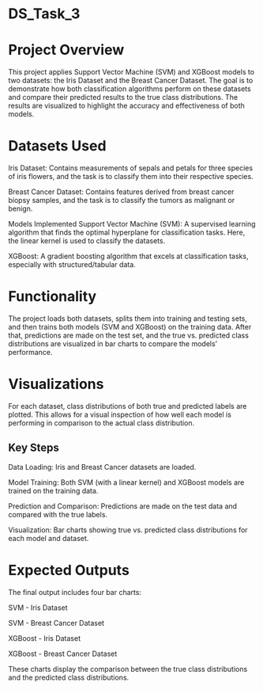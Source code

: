 # DS_Task_3

# Project Overview
This project applies Support Vector Machine (SVM) and XGBoost models to two datasets: the Iris Dataset and the Breast Cancer Dataset. The goal is to demonstrate how both classification algorithms perform on these datasets and compare their predicted results to the true class distributions. The results are visualized to highlight the accuracy and effectiveness of both models.

# Datasets Used
Iris Dataset: Contains measurements of sepals and petals for three species of iris flowers, and the task is to classify them into their respective species.

Breast Cancer Dataset: Contains features derived from breast cancer biopsy samples, and the task is to classify the tumors as malignant or benign.

Models Implemented
Support Vector Machine (SVM): A supervised learning algorithm that finds the optimal hyperplane for classification tasks. Here, the linear kernel is used to classify the datasets.

XGBoost: A gradient boosting algorithm that excels at classification tasks, especially with structured/tabular data.

# Functionality
The project loads both datasets, splits them into training and testing sets, and then trains both models (SVM and XGBoost) on the training data. After that, predictions are made on the test set, and the true vs. predicted class distributions are visualized in bar charts to compare the models’ performance.

# Visualizations
For each dataset, class distributions of both true and predicted labels are plotted. This allows for a visual inspection of how well each model is performing in comparison to the actual class distribution.

## Key Steps
Data Loading: Iris and Breast Cancer datasets are loaded.

Model Training: Both SVM (with a linear kernel) and XGBoost models are trained on the training data.

Prediction and Comparison: Predictions are made on the test data and compared with the true labels.

Visualization: Bar charts showing true vs. predicted class distributions for each model and dataset.

# Expected Outputs
The final output includes four bar charts:

SVM - Iris Dataset

SVM - Breast Cancer Dataset

XGBoost - Iris Dataset

XGBoost - Breast Cancer Dataset

These charts display the comparison between the true class distributions and the predicted class distributions.

